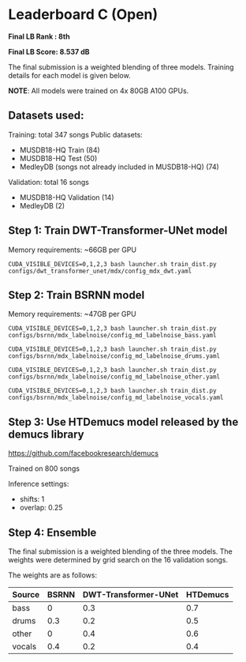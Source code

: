 # Leaderboard C (Open)

**Final LB Rank : 8th**

**Final LB Score: 8.537 dB**


The final submission is a weighted blending of three models. Training details for each model is given below.

**NOTE**: All models were trained on 4x 80GB A100 GPUs. 

## Datasets used:
Training: total 347 songs
Public datasets:
- MUSDB18-HQ Train (84)
- MUSDB18-HQ Test (50)
- MedleyDB (songs not already included in MUSDB18-HQ) (74)

Validation: total 16 songs
- MUSDB18-HQ Validation (14)
- MedleyDB (2)

## Step 1: Train DWT-Transformer-UNet model
Memory requirements:
    ~66GB per GPU 

```shell
CUDA_VISIBLE_DEVICES=0,1,2,3 bash launcher.sh train_dist.py configs/dwt_transformer_unet/mdx/config_mdx_dwt.yaml
```

## Step 2: Train BSRNN model
Memory requirements:
    ~47GB per GPU 

```shell
CUDA_VISIBLE_DEVICES=0,1,2,3 bash launcher.sh train_dist.py configs/bsrnn/mdx_labelnoise/config_md_labelnoise_bass.yaml
```
```shell
CUDA_VISIBLE_DEVICES=0,1,2,3 bash launcher.sh train_dist.py configs/bsrnn/mdx_labelnoise/config_md_labelnoise_drums.yaml
```
```shell
CUDA_VISIBLE_DEVICES=0,1,2,3 bash launcher.sh train_dist.py configs/bsrnn/mdx_labelnoise/config_md_labelnoise_other.yaml
```
```shell
CUDA_VISIBLE_DEVICES=0,1,2,3 bash launcher.sh train_dist.py configs/bsrnn/mdx_labelnoise/config_md_labelnoise_vocals.yaml
```

## Step 3: Use HTDemucs model released by the demucs library
https://github.com/facebookresearch/demucs

Trained on 800 songs

Inference settings:
- shifts: 1
- overlap: 0.25


## Step 4: Ensemble

The final submission is a weighted blending of the three models. 
The weights were determined by grid search on the 16 validation songs.

The weights are as follows:

| Source | BSRNN | DWT-Transformer-UNet | HTDemucs |
|--------|-------|----------------------|----------|
| bass   | 0     | 0.3                  | 0.7      |
| drums  | 0.3   | 0.2                  | 0.5      |
| other  | 0     | 0.4                  | 0.6      |
| vocals | 0.4   | 0.2                  | 0.4      |